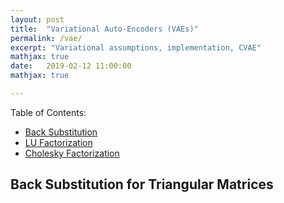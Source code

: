 ```yaml
---
layout: post
title:  "Variational Auto-Encoders (VAEs)"
permalink: /vae/
excerpt: "Variational assumptions, implementation, CVAE"
mathjax: true
date:   2019-02-12 11:00:00
mathjax: true

---
```

Table of Contents:
- [Back Substitution](#sfmpipeline)
- [LU Factorization](#costfunctions)
- [Cholesky Factorization](#bundleadjustment)

<a name='sfmpipeline'></a>

## Back Substitution for Triangular Matrices
